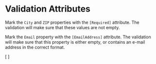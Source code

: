 Validation Attributes
=====================
Mark the `City` and `ZIP` properties with the `[Required]` attribute. The validation will make sure that these values are not empty.

Mark the `Email` property with the `[EmailAddress]` attribute. The validation will make sure that this property is either empty, or contains an e-mail address in the correct format.

[<sample Correct="../samples/ValidationAttributesCorrect.cs"
         Incorrect="../samples/ValidationAttributesIncorrect.cs"
         Validator="Lesson4Step2Validator">
    <allowedTypes>
        <allowedType><![CDATA[System.ComponentModel.DataAnnotations.EmailAddressAttribute]]></allowedType>
        <allowedType><![CDATA[System.ComponentModel.DataAnnotations.RequiredAttribute]]></allowedType>
    </allowedTypes>
</sample>]